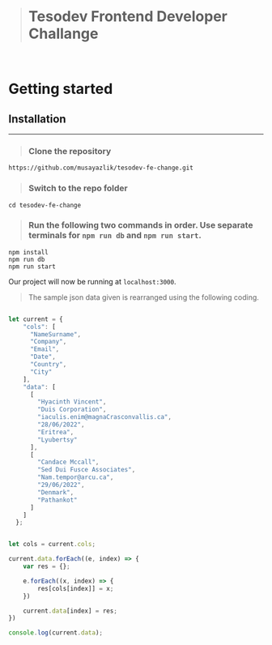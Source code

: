 > # Tesodev Frontend Developer Challange
</br>

# Getting started
## Installation 
---
> ### Clone the repository
	https://github.com/musayazlik/tesodev-fe-change.git

> ### Switch to the repo folder
	cd tesodev-fe-change

> ### Run the following two commands in order. Use separate terminals for `npm run db` and `npm run start`.
	npm install
	npm run db
	npm run start

Our project will now be running at `localhost:3000`.

> The sample json data given is rearranged using the following coding.

``` javascript

let current = {
    "cols": [
      "NameSurname",
      "Company",
      "Email",
      "Date",
      "Country",
      "City"
    ],
    "data": [
      [
        "Hyacinth Vincent",
        "Duis Corporation",
        "iaculis.enim@magnaCrasconvallis.ca",
        "28/06/2022",
        "Eritrea",
        "Lyubertsy"
      ],
      [
        "Candace Mccall",
        "Sed Dui Fusce Associates",
        "Nam.tempor@arcu.ca",
        "29/06/2022",
        "Denmark",
        "Pathankot"
      ]
    ]
  };


let cols = current.cols;

current.data.forEach((e, index) => {
    var res = {};

    e.forEach((x, index) => {
        res[cols[index]] = x;
    })

    current.data[index] = res;
})

console.log(current.data);

```



